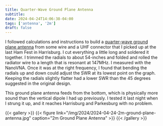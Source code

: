 ```yaml
---
title: Quarter-Wave Ground Plane Antenna
subtitle: 
date: 2024-04-24T14:06:38-04:00
tags: ['antenna', '2m']
draft: false
---
```


I followed calculations and instructions to build a 
[quarter-wave ground plane antenna](https://m0ukd.com/calculators/quarter-wave-ground-plane-antenna-calculator/)
from some wire and a UHF connector 
that I picked up
at the last Ham Fest
in Harrisburg.
I cut everything a little long
and soldered it together.
I trimmed the radials to about 54-inches
and folded and rolled
the radiator wire
to a length that is resonant at 147MHz.
I measured with the NanoVNA.
Once it was at the right frequency,
I found that bending the radials
up and down could adjust the SWR
at its lowest point on the graph.
Keeping the radials slightly flatter 
had a lower SWR
than the 45 degrees suggested in the original design.

This ground plane antenna feeds from the bottom,
which is physically more sound
than the vertical dipole 
I had up previously.
I tested it last night
when I strung it up,
and it reaches Harrisburg 
and Parkesburg with no problem.

{{< gallery >}}
{{< figure link="/img/2024/2024-04-24-2m-ground-plane-antenna.jpg" caption="2m Ground Plane Antenna" >}}
{{< /gallery >}}

<!--more-->

